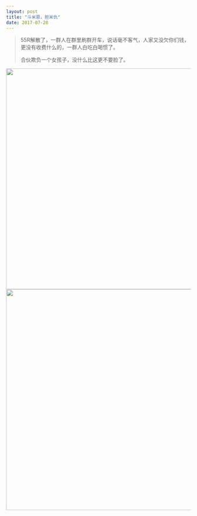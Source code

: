 ```yaml
---
layout: post
title: "斗米恩，担米仇"
date: 2017-07-28
---
```


> 55R解散了，一群人在群里刷群开车，说话毫不客气，人家又没欠你们钱，更没有收费什么的，一群人白吃白喝惯了。
>
> 合伙欺负一个女孩子，没什么比这更不要脸了。

<img src="https://raw.githubusercontent.com/FaiChou/faichou.github.io/master/img/qiniu/markdown/1501254645117.png" width="600" />

<img src="https://raw.githubusercontent.com/FaiChou/faichou.github.io/master/img/qiniu/markdown/1501254763376.png" width="600" />
